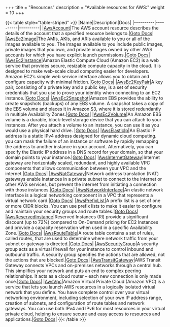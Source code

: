 +++
title = "Resources"
description = "Available resources for AWS:"
weight = 10
+++



{{< table style="table-striped" >}}
|Name|Description|Docs|
|----------|----------|----------|
|[AwsAccount](/docs/aws/resources/awsaccount/)|The AWS account resource describes the details of the account that a specified resource belongs to.|[Goto Docs](/docs/aws/resources/awsaccount/)|
|[AwsEc2Image](/docs/aws/resources/awsec2image/)|The AMIs, AKIs, and ARIs available to you or all of the images available to you. The images available to you include public images, private images that you own, and private images owned by other AWS accounts for which you have explicit launch permissions.|[Goto Docs](/docs/aws/resources/awsec2image/)|
|[AwsEc2Instance](/docs/aws/resources/awsec2instance/)|Amazon Elastic Compute Cloud (Amazon EC2) is a web service that provides secure, resizable compute capacity in the cloud. It is designed to make web-scale cloud computing easier for developers. Amazon EC2’s simple web service interface allows you to obtain and configure capacity with minimal friction.|[Goto Docs](/docs/aws/resources/awsec2instance/)|
|[AwsEc2KeyPair](/docs/aws/resources/awsec2keypair/)|A key pair, consisting of a private key and a public key, is a set of security credentials that you use to prove your identity when connecting to an EC2 instance.|[Goto Docs](/docs/aws/resources/awsec2keypair/)|
|[AwsEc2Snapshot](/docs/aws/resources/awsec2snapshot/)|Amazon EBS provides the ability to create snapshots (backups) of any EBS volume. A snapshot takes a copy of the EBS volume and places it in Amazon S3, where it is stored redundantly in multiple Availability Zones.|[Goto Docs](/docs/aws/resources/awsec2snapshot/)|
|[AwsEc2Volume](/docs/aws/resources/awsec2volume/)|An Amazon EBS volume is a durable, block-level storage device that you can attach to your instances. After you attach a volume to an instance, you can use it as you would use a physical hard drive. |[Goto Docs](/docs/aws/resources/awsec2volume/)|
|[AwsElasticIp](/docs/aws/resources/awselasticip/)|An Elastic IP address is a static IPv4 address designed for dynamic cloud computing. you can mask the failure of an instance or software by rapidly remapping the address to another instance in your account. Alternatively, you can specify the Elastic IP address in a DNS record for your domain, so that your domain points to your instance.|[Goto Docs](/docs/aws/resources/awselasticip/)|
|[AwsInternetGateway](/docs/aws/resources/awsinternetgateway/)|Internet gateway are horizontally scaled, redundant, and highly available VPC components that allows communication between your VPC and the internet.|[Goto Docs](/docs/aws/resources/awsinternetgateway/)|
|[AwsNatGateway](/docs/aws/resources/awsnatgateway/)|Network address translation (NAT) gateways enable instances in a private subnet to connect to the internet or other AWS services, but prevent the internet from initiating a connection with those instances.|[Goto Docs](/docs/aws/resources/awsnatgateway/)|
|[AwsNetworkInterface](/docs/aws/resources/awsnetworkinterface/)|An elastic network interface is a logical networking component in a VPC that represents a virtual network card.|[Goto Docs](/docs/aws/resources/awsnetworkinterface/)|
|[AwsPrefixList](/docs/aws/resources/awsprefixlist/)|A prefix list is a set of one or more CIDR blocks. You can use prefix lists to make it easier to configure and maintain your security groups and route tables.|[Goto Docs](/docs/aws/resources/awsprefixlist/)|
|[AwsReservedInstance](/docs/aws/resources/awsreservedinstance/)|Reserved Instances (RI) provide a significant discount (up to 72%) compared to On-Demand pricing for EC2 Instances and provide a capacity reservation when used in a specific Availability Zone.|[Goto Docs](/docs/aws/resources/awsreservedinstance/)|
|[AwsRouteTable](/docs/aws/resources/awsroutetable/)|A route table contains a set of rules, called routes, that are used to determine where network traffic from your subnet or gateway is directed.|[Goto Docs](/docs/aws/resources/awsroutetable/)|
|[AwsSecurityGroup](/docs/aws/resources/awssecuritygroup/)|A security group acts as a virtual firewall for your instance to control inbound and outbound traffic. A security group specifies the actions that are allowed, not the actions that are blocked.|[Goto Docs](/docs/aws/resources/awssecuritygroup/)|
|[AwsTransitGateway](/docs/aws/resources/awstransitgateway/)|AWS Transit Gateway connects VPCs and on-premises networks through a central hub. This simplifies your network and puts an end to complex peering relationships. It acts as a cloud router – each new connection is only made once.|[Goto Docs](/docs/aws/resources/awstransitgateway/)|
|[AwsVpc](/docs/aws/resources/awsvpc/)|Amazon Virtual Private Cloud (Amazon VPC) is a service that lets you launch AWS resources in a logically isolated virtual network that you define. You have complete control over your virtual networking environment, including selection of your own IP address range, creation of subnets, and configuration of route tables and network gateways. You can use both IPv4 and IPv6 for most resources in your virtual private cloud, helping to ensure secure and easy access to resources and applications.|[Goto Docs](/docs/aws/resources/awsvpc/)|
{{< /table >}}
